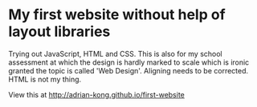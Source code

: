 # My first website without help of layout libraries
Trying out JavaScript, HTML and CSS. This is also for my school assessment at which the design is hardly marked to scale which is ironic granted the topic is called 'Web Design'. Aligning needs to be corrected. HTML is not my thing.

View this at 
http://adrian-kong.github.io/first-website

